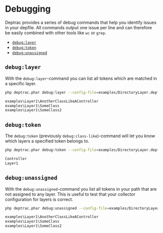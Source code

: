 # Debugging

Deptrac provides a series of debug commands that help you identify issues in
your depfile. All commands output one issue per line and can therefore be easily
combined with other tools like `wc` or `grep`.

* [`debug:layer`](#debuglayer)
* [`debug:token`](#debugtoken)
* [`debug:unassigned`](#debugunassigned)

## `debug:layer`

With the `debug:layer`-command you can list all tokens which are matched in
a specific layer.

```bash
php deptrac.phar debug:layer --config-file=examples/DirectoryLayer.depfile.yaml Layer1

examples\Layer1\AnotherClassLikeAController
examples\Layer1\SomeClass
examples\Layer1\SomeClass2
```

## `debug:token`

The `debug:token` (previously `debug:class-like`)-command will let you know which layers a specified token belongs to.

```bash
php deptrac.phar debug:token --config-file=examples/DirectoryLayer.depfile.yaml 'examples\Layer1\AnotherClassLikeAController' class-like

Controller
Layer1
```

## `debug:unassigned`

With the `debug:unassigned`-command you list all tokens in your path that are
not assigned to any layer. This is useful to test that your collector
configuration for layers is correct.

```bash
php deptrac.phar debug:unassigned --config-file=examples/DirectoryLayer.depfile.yaml

examples\Layer1\AnotherClassLikeAController
examples\Layer1\SomeClass
examples\Layer1\SomeClass2
```
